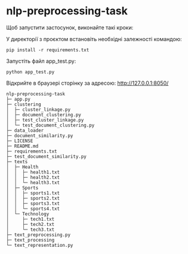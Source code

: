 # nlp-preprocessing-task

Щоб запустити застосунок, виконайте такі кроки:

У директорії з проєктом встановіть необхідні залежності командою:
```
pip install -r requirements.txt  
```

Запустіть файл app_test.py:

```
python app_test.py
``` 
Відкрийте в браузері сторінку за адресою: http://127.0.0.1:8050/

```
nlp-preprocessing-task
├─ app.py
├─ clustering
│  ├─ cluster_linkage.py
│  ├─ document_clustering.py
│  ├─ test_cluster_linkage.py
│  └─ test_document_clustering.py
├─ data_loader
├─ document_similarity.py
├─ LICENSE
├─ README.md
├─ requirements.txt
├─ test_document_similarity.py
├─ texts
│  ├─ Health
│  │  ├─ health1.txt
│  │  ├─ health2.txt
│  │  └─ health3.txt
│  ├─ Sports
│  │  ├─ sports1.txt
│  │  ├─ sports2.txt
│  │  ├─ sports3.txt
│  │  └─ sports4.txt
│  └─ Technology
│     ├─ tech1.txt
│     ├─ tech2.txt
│     └─ tech3.txt
├─ text_preprocessing.py
├─ text_processing
└─ text_representation.py

```